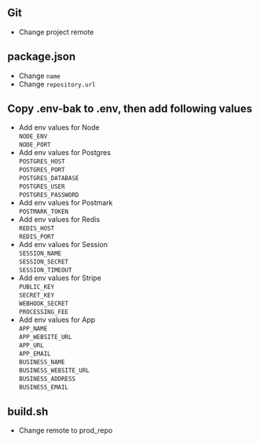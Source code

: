 ## Git

- Change project remote

## package.json

- Change `name`
- Change `repository.url`

## Copy .env-bak to .env, then add following values

- Add env values for Node <br/> `NODE_ENV` <br/> `NODE_PORT`
- Add env values for Postgres <br/> `POSTGRES_HOST` <br/> `POSTGRES_PORT` <br/> `POSTGRES_DATABASE` <br/> `POSTGRES_USER` <br/> `POSTGRES_PASSWORD`
- Add env values for Postmark <br/> `POSTMARK_TOKEN`
- Add env values for Redis <br/> `REDIS_HOST` <br/> `REDIS_PORT`
- Add env values for Session <br/> `SESSION_NAME` <br/> `SESSION_SECRET` <br/> `SESSION_TIMEOUT`
- Add env values for Stripe <br/> `PUBLIC_KEY` <br/> `SECRET_KEY` <br/> `WEBHOOK_SECRET` <br/> `PROCESSING_FEE`
- Add env values for App <br/> `APP_NAME` <br/> `APP_WEBSITE_URL` <br/> `APP_URL` <br/> `APP_EMAIL` <br/> `BUSINESS_NAME` <br/> `BUSINESS_WEBSITE_URL` <br/> `BUSINESS_ADDRESS` <br/> `BUSINESS_EMAIL`

## build.sh

- Change remote to prod_repo
